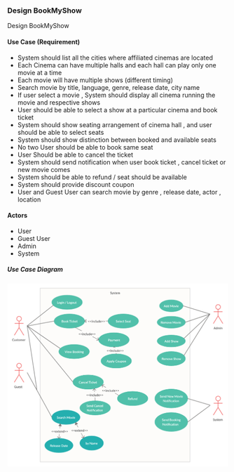 ### Design BookMyShow

Design BookMyShow

#### Use Case (Requirement)

<ul>

  <li>
    System should list all the cities where affiliated cinemas are located
  </li>
  <li>
    Each Cinema can have multiple halls and each hall can play only one
    movie at a time
  </li>
  <li>
    Each movie will have multiple shows (different timing)
  </li>
  <li>
    Search movie by title, language, genre, release date, city name
  </li>
  <li>
    If user select a movie , System should display all cinema running the
    movie and respective shows
  </li>
  <li>
    User should be able to select a show at a particular cinema and book
    ticket
  </li>
  <li>
    System should show seating arrangement of cinema hall , and user should be able to select seats
  </li>
  <li>
    System should show distinction between booked and available seats
  </li>
  <li>
    No two User should be able to book same seat
  </li>
  <li>User Should be able to cancel the ticket</li>
  <li>
    System should send notification when user book ticket , cancel ticket or new movie comes
  </li>
  <li>
    System should be able to refund / seat should be available
  </li>
  <li>
    System should provide discount coupon
  </li>
  <li>
    User and Guest User can search movie by genre , release date, actor ,
    location
  </li>
</ul>

#### Actors

<ul>
  <li>User</li>
  <li>Guest User</li>
  <li>Admin</li>
  <li>System</li>       
</ul>

##### Use Case Diagram
<img src="./Design%20BookMyShow.png" alt="Use Case Diagram">
